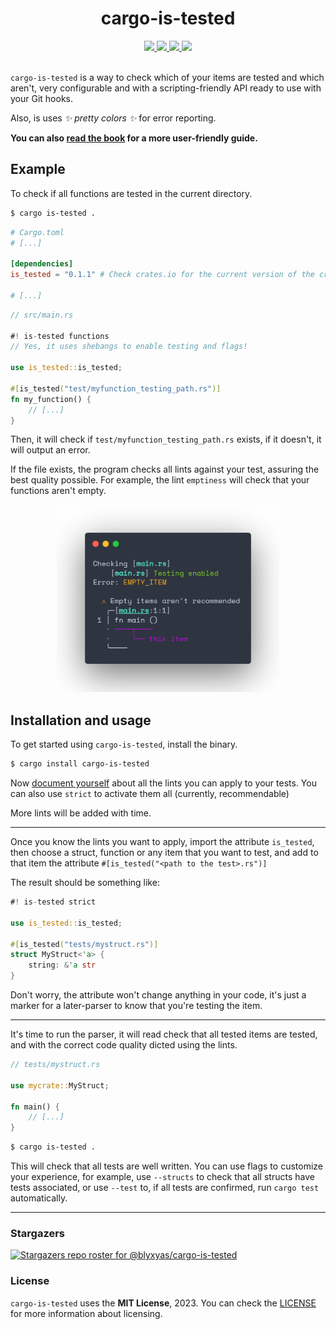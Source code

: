 <h1 align="center">cargo-is-tested</h1>
<div align="center">
	<a href="https://github.com/blyxyas/cargo-is-tested">
		<img src="https://img.shields.io/badge/github--9cf?style=for-the-badge&logo=github" />
	</a>
	<a href="https://crates.io/crates/cargo-is-tested">
		<img src="https://img.shields.io/badge/Crates.io--fc8d62?style=for-the-badge&labelColor=555555&logo=rust">
	</a>
	<a href="https://docs.rs/cargo-is-tested">
		<img src="https://img.shields.io/badge/Docs.rs--66c2a5?style=for-the-badge&logo=docs.rs">
	</a>
	<a href="https://blyxyas.github.io/cargo-is-tested">
	<img src="https://img.shields.io/badge/Book--B597FC?style=for-the-badge&logo=mdbook">
	</a>
</div>
<br>

`cargo-is-tested` is a way to check which of your items are tested and which aren't, very configurable and with a scripting-friendly API ready to use with your Git hooks.

Also, is uses *✨ pretty colors ✨* for error reporting.

**You can also [read the book](https://blyxyas.github.io/cargo-is-tested) for a more user-friendly guide.**

## Example

To check if all functions are tested in the current directory.

```bash
$ cargo is-tested .
```

```toml
# Cargo.toml
# [...]

[dependencies]
is_tested = "0.1.1" # Check crates.io for the current version of the crate.

# [...]
```

```rust
// src/main.rs

#! is-tested functions
// Yes, it uses shebangs to enable testing and flags!

use is_tested::is_tested;

#[is_tested("test/myfunction_testing_path.rs")]
fn my_function() {
	// [...]
}
```

Then, it will check if `test/myfunction_testing_path.rs` exists, if it doesn't, it will output an error.

If the file exists, the program checks all lints against your test, assuring the best quality possible. For example, the lint `emptiness` will check that your functions aren't empty.

<div align="center">
<img src="./assets/output-screenshot.png" height="300" width="auto" />
</div>

## Installation and usage

To get started using `cargo-is-tested`, install the binary.

```bash
$ cargo install cargo-is-tested
```

Now [document yourself](https://docs.rs/cargo-is-tested/latest/cargo-is-tested/lints) about all the lints you can apply to your tests. You can also use `strict` to activate them all (currently, recommendable)

More lints will be added with time.

---

Once you know the lints you want to apply, import the attribute `is_tested`, then choose a struct, function or any item that you want to test, and add to that item the attribute `#[is_tested("<path to the test>.rs")]`

The result should be something like:

```rust
#! is-tested strict

use is_tested::is_tested;

#[is_tested("tests/mystruct.rs")]
struct MyStruct<'a> {
	string: &'a str
}
```

Don't worry, the attribute won't change anything in your code, it's just a marker for a later-parser to know that you're testing the item.

---

It's time to run the parser, it will read check that all tested items are tested, and with the correct code quality dicted using the lints.

```rust
// tests/mystruct.rs

use mycrate::MyStruct;

fn main() {
	// [...]
}
```

```bash
$ cargo is-tested .
```

This will check that all tests are well written. You can use flags to customize your experience, for example, use `--structs` to check that all structs have tests associated, or use `--test` to, if all tests are confirmed, run `cargo test` automatically.

---

### Stargazers

[![Stargazers repo roster for @blyxyas/cargo-is-tested](https://reporoster.com/stars/blyxyas/cargo-is-tested)](https://github.com/blyxyas/cargo-is-tested/stargazers)

### License

`cargo-is-tested` uses the **MIT License**, 2023.
You can check the [LICENSE](https://github.com/blyxyas/cargo-is-tested/blob/master/LICENSE) for more information about licensing.